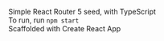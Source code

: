 Simple React Router 5 seed, with TypeScript  
To run, run `npm start`  
Scaffolded with Create React App  
